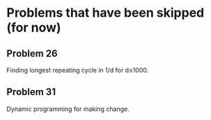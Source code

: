 # Problems that have been skipped (for now)

## Problem 26

Finding longest repeating cycle in 1/d for d≤1000.

## Problem 31

Dynamic programming for making change.
